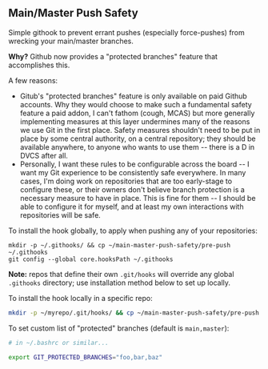 Main/Master Push Safety
-----------------------

Simple githook to prevent errant pushes (especially force-pushes) from wrecking your main/master branches.

**Why?** Github now provides a "protected branches" feature that accomplishes this.

A few reasons:
- Gitub's "protected branches" feature is only available on paid Github accounts. Why they would choose to make such a fundamental safety feature a paid addon, I can't fathom (cough, MCAS) but more generally implementing measures at this layer undermines many of the reasons we use Git in the first place. Safety measures shouldn't need to be put in place by some central authority, on a central repository; they should be available anywhere, to anyone who wants to use them -- there is a D in DVCS after all.
- Personally, I want these rules to be configurable across the board -- I want my Git experience to be consistently safe everywhere. In many cases, I'm doing work on repositories that are too early-stage to configure these, or their owners don't believe branch protection is a necessary measure to have in place. This is fine for them -- I should be able to configure it for myself, and at least my own interactions with repositories will be safe.

To install the hook globally, to apply when pushing any of your repositories:
```
mkdir -p ~/.githooks/ && cp ~/main-master-push-safety/pre-push ~/.githooks
git config --global core.hooksPath ~/.githooks
```
**Note:** repos that define their own `.git/hooks` will override any global `.githooks` directory; use installation method below to set up locally.

To install the hook locally in a specific repo:
```sh
mkdir -p ~/myrepo/.git/hooks/ && cp ~/main-master-push-safety/pre-push ~/myrepo/.git/hooks
```

To set custom list of "protected" branches (default is `main,master`):
```sh
# in ~/.bashrc or similar...

export GIT_PROTECTED_BRANCHES="foo,bar,baz"
```

